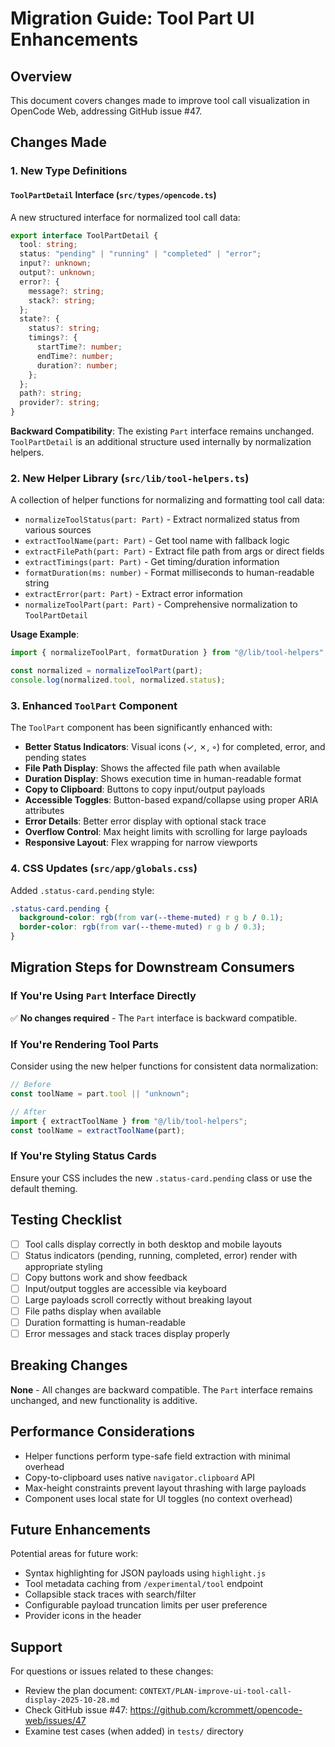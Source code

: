 # Migration Guide: Tool Part UI Enhancements

## Overview
This document covers changes made to improve tool call visualization in OpenCode Web, addressing GitHub issue #47.

## Changes Made

### 1. New Type Definitions

#### `ToolPartDetail` Interface (`src/types/opencode.ts`)
A new structured interface for normalized tool call data:

```typescript
export interface ToolPartDetail {
  tool: string;
  status: "pending" | "running" | "completed" | "error";
  input?: unknown;
  output?: unknown;
  error?: {
    message?: string;
    stack?: string;
  };
  state?: {
    status?: string;
    timings?: {
      startTime?: number;
      endTime?: number;
      duration?: number;
    };
  };
  path?: string;
  provider?: string;
}
```

**Backward Compatibility**: The existing `Part` interface remains unchanged. `ToolPartDetail` is an additional structure used internally by normalization helpers.

### 2. New Helper Library (`src/lib/tool-helpers.ts`)

A collection of helper functions for normalizing and formatting tool call data:

- `normalizeToolStatus(part: Part)` - Extract normalized status from various sources
- `extractToolName(part: Part)` - Get tool name with fallback logic
- `extractFilePath(part: Part)` - Extract file path from args or direct fields
- `extractTimings(part: Part)` - Get timing/duration information
- `formatDuration(ms: number)` - Format milliseconds to human-readable string
- `extractError(part: Part)` - Extract error information
- `normalizeToolPart(part: Part)` - Comprehensive normalization to `ToolPartDetail`

**Usage Example**:
```typescript
import { normalizeToolPart, formatDuration } from "@/lib/tool-helpers";

const normalized = normalizeToolPart(part);
console.log(normalized.tool, normalized.status);
```

### 3. Enhanced `ToolPart` Component

The `ToolPart` component has been significantly enhanced with:

- **Better Status Indicators**: Visual icons (✓, ✗, ◦) for completed, error, and pending states
- **File Path Display**: Shows the affected file path when available
- **Duration Display**: Shows execution time in human-readable format
- **Copy to Clipboard**: Buttons to copy input/output payloads
- **Accessible Toggles**: Button-based expand/collapse using proper ARIA attributes
- **Error Details**: Better error display with optional stack trace
- **Overflow Control**: Max height limits with scrolling for large payloads
- **Responsive Layout**: Flex wrapping for narrow viewports

### 4. CSS Updates (`src/app/globals.css`)

Added `.status-card.pending` style:
```css
.status-card.pending {
  background-color: rgb(from var(--theme-muted) r g b / 0.1);
  border-color: rgb(from var(--theme-muted) r g b / 0.3);
}
```

## Migration Steps for Downstream Consumers

### If You're Using `Part` Interface Directly
✅ **No changes required** - The `Part` interface is backward compatible.

### If You're Rendering Tool Parts
Consider using the new helper functions for consistent data normalization:

```typescript
// Before
const toolName = part.tool || "unknown";

// After
import { extractToolName } from "@/lib/tool-helpers";
const toolName = extractToolName(part);
```

### If You're Styling Status Cards
Ensure your CSS includes the new `.status-card.pending` class or use the default theming.

## Testing Checklist

- [ ] Tool calls display correctly in both desktop and mobile layouts
- [ ] Status indicators (pending, running, completed, error) render with appropriate styling
- [ ] Copy buttons work and show feedback
- [ ] Input/output toggles are accessible via keyboard
- [ ] Large payloads scroll correctly without breaking layout
- [ ] File paths display when available
- [ ] Duration formatting is human-readable
- [ ] Error messages and stack traces display properly

## Breaking Changes

**None** - All changes are backward compatible. The `Part` interface remains unchanged, and new functionality is additive.

## Performance Considerations

- Helper functions perform type-safe field extraction with minimal overhead
- Copy-to-clipboard uses native `navigator.clipboard` API
- Max-height constraints prevent layout thrashing with large payloads
- Component uses local state for UI toggles (no context overhead)

## Future Enhancements

Potential areas for future work:
- Syntax highlighting for JSON payloads using `highlight.js`
- Tool metadata caching from `/experimental/tool` endpoint
- Collapsible stack traces with search/filter
- Configurable payload truncation limits per user preference
- Provider icons in the header

## Support

For questions or issues related to these changes:
- Review the plan document: `CONTEXT/PLAN-improve-ui-tool-call-display-2025-10-28.md`
- Check GitHub issue #47: https://github.com/kcrommett/opencode-web/issues/47
- Examine test cases (when added) in `tests/` directory
